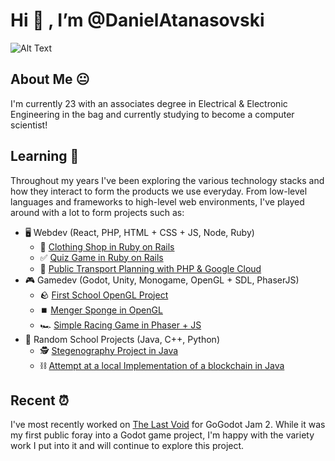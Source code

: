 # Hi 👋 , I’m @DanielAtanasovski

![Alt Text](https://media.giphy.com/media/w7mLEAMcpjrpe/giphy.gif)

## About Me 😐

I'm currently 23 with an associates degree in Electrical & Electronic Engineering in the bag and currently studying to become a computer scientist!

## Learning 📖

Throughout my years I've been exploring the various technology stacks and how they interact to form the products we use everyday. From low-level languages
and frameworks to high-level web environments, I've played around with a lot to form projects such as:

- 🖥️ Webdev (React, PHP, HTML + CSS + JS, Node, Ruby) 
  - 👕 [Clothing Shop in Ruby on Rails](https://github.com/DanielAtanasovski/RMIT_RAD2021_s3658474) 
  - ✅ [Quiz Game in Ruby on Rails](https://github.com/DanielAtanasovski/RMIT_RAD2021_s3658474)
  - 🚌 [Public Transport Planning with PHP & Google Cloud](https://github.com/DanielAtanasovski/RMIT_CloudComputing-PTVPlanner) 
- 🎮 Gamedev (Godot, Unity, Monogame, OpenGL + SDL, PhaserJS)
  - 🪨 [First School OpenGL Project](https://github.com/DanielAtanasovski/RMIT_Asteroid_Arena_GL) 
  - ⏹️ [Menger Sponge in OpenGL](https://github.com/DanielAtanasovski/RMIT_RTRAssignment1) 
  - 🏎️ [Simple Racing Game in Phaser + JS](https://github.com/DanielAtanasovski/Simple-Racing) 
- 🏫 Random School Projects (Java, C++, Python)
  - 🕵️ [Stegenography Project in Java](https://github.com/DanielAtanasovski/Java-Steganography) 
  - ⛓️ [Attempt at a local Implementation of a blockchain in Java](https://github.com/DanielAtanasovski/RMIT_Java-Blockchain) 

## Recent ⏰

I've most recently worked on [The Last Void](https://justdevdan.itch.io/the-last-void) for GoGodot Jam 2. While it was my first public foray into a Godot game project,
I'm happy with the variety work I put into it and will continue to explore this project.
